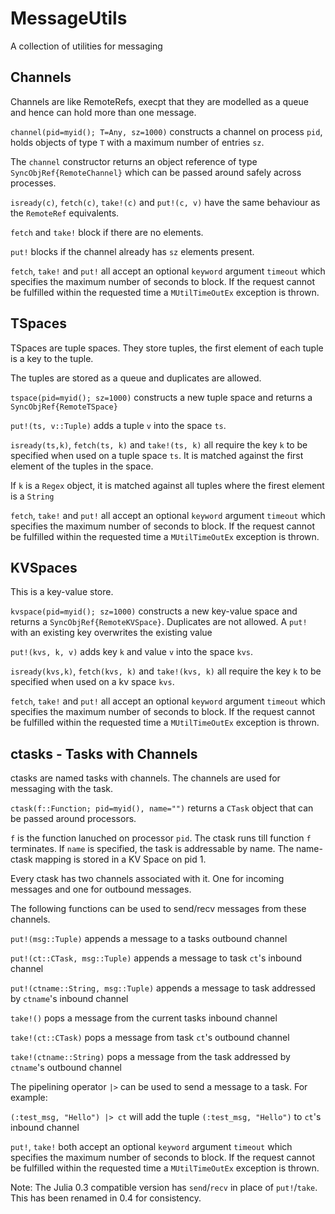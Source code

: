 MessageUtils
============

A collection of utilities for messaging

Channels
--------

Channels are like RemoteRefs, execpt that they are modelled as a queue and hence can hold
more than one message.

`channel(pid=myid(); T=Any, sz=1000)` constructs a channel on process `pid`, holds objects of
type `T` with a maximum number of entries `sz`.

The `channel` constructor returns an object reference of type `SyncObjRef{RemoteChannel}`
which can be passed around safely across processes.

`isready(c)`, `fetch(c)`, `take!(c)` and `put!(c, v)` have the same behaviour as the `RemoteRef`
equivalents.

`fetch` and `take!` block if there are no elements.

`put!` blocks if the channel already has `sz` elements present.

`fetch`, `take!` and `put!` all accept an optional `keyword` argument `timeout` which specifies
the maximum number of seconds to block. If the request cannot be fulfilled within the requested
time a `MUtilTimeOutEx` exception is thrown.


TSpaces
-------

TSpaces are tuple spaces. They store tuples, the first element of each tuple is a key
to the tuple.

The tuples are stored as a queue and duplicates are allowed.

`tspace(pid=myid(); sz=1000)` constructs a new tuple space and returns
a `SyncObjRef{RemoteTSpace}`

`put!(ts, v::Tuple)` adds a tuple `v` into the space `ts`.

`isready(ts,k)`, `fetch(ts, k)` and `take!(ts, k)` all require the key `k` to be specified when
used on a tuple space `ts`. It is matched against the first element of the tuples in the space.

If `k` is a `Regex` object, it is matched against all tuples where the firest element is a
`String`

`fetch`, `take!` and `put!` all accept an optional `keyword` argument `timeout` which specifies
the maximum number of seconds to block. If the request cannot be fulfilled within the requested
time a `MUtilTimeOutEx` exception is thrown.


KVSpaces
--------

This is a key-value store.

`kvspace(pid=myid(); sz=1000)` constructs a new key-value space and returns
a `SyncObjRef{RemoteKVSpace}`. Duplicates are not allowed. A `put!` with an existing key
overwrites the existing value

`put!(kvs, k, v)` adds key `k` and value `v` into the space `kvs`.

`isready(kvs,k)`, `fetch(kvs, k)` and `take!(kvs, k)` all require the key `k` to be specified when
used on a kv space `kvs`.

`fetch`, `take!` and `put!` all accept an optional `keyword` argument `timeout` which specifies
the maximum number of seconds to block. If the request cannot be fulfilled within the requested
time a `MUtilTimeOutEx` exception is thrown.


ctasks - Tasks with Channels
----------------------------

ctasks are named tasks with channels. The channels are used for messaging with the task.

`ctask(f::Function; pid=myid(), name="")` returns a `CTask` object that can be passed around
processors.

`f` is the function lanuched on processor `pid`. The ctask runs till function `f` terminates.
If `name` is specified, the task is addressable by name. The name-ctask mapping is stored in
a KV Space on pid 1.

Every ctask has two channels associated with it. One for incoming messages and one for outbound
messages.

The following functions can be used to send/recv messages from these channels.

`put!(msg::Tuple)` appends a message to a tasks outbound channel

`put!(ct::CTask, msg::Tuple)` appends a message to task `ct`'s inbound channel

`put!(ctname::String, msg::Tuple)` appends a message to task addressed by `ctname`'s inbound channel

`take!()` pops a message from the current tasks inbound channel

`take!(ct::CTask)` pops a message from task `ct`'s outbound channel

`take!(ctname::String)` pops a message from the task addressed by `ctname`'s outbound channel

The pipelining operator `|>` can be used to send a message to a task. For example:

`(:test_msg, "Hello") |> ct` will add the tuple `(:test_msg, "Hello")` to `ct`'s inbound channel

`put!`, `take!` both accept an optional `keyword` argument `timeout` which specifies
the maximum number of seconds to block. If the request cannot be fulfilled within the requested
time a `MUtilTimeOutEx` exception is thrown.

Note: The Julia 0.3 compatible version has `send`/`recv` in place of `put!`/`take`. 
This has been renamed in 0.4 for consistency.  
